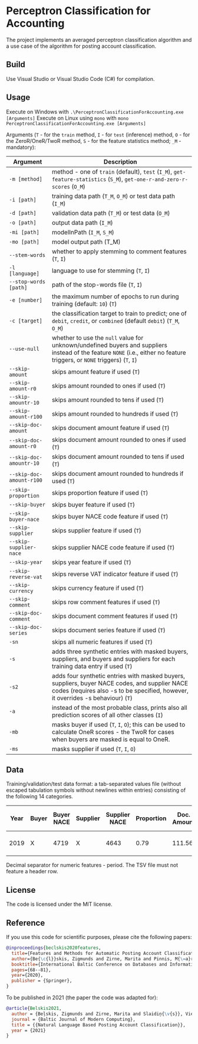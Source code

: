 # Perceptron Classification for Accounting

The project implements an averaged perceptron classification algorithm and a use case of the algorithm for posting account classification.

## Build

Use Visual Studio or Visual Studio Code (C#) for compilation.

## Usage

Execute on Windows with `.\PerceptronClassificationForAccounting.exe [Arguments]`
Execute on Linux using `mono` with `mono PerceptronClassificationForAccounting.exe [Arguments]`

Arguments (`T` - for the `train` method, `I` - for `test` (inference) method, `O` -
for the ZeroR/OneR/TwoR method, `S` - for the feature statistics method; `_M` -
mandatory):

| Argument | Description |
| -------- | ----------- |
| `-m [method]` | method - one of `train` (default), `test` (`I_M`), `get-feature-statistics` (`S_M`), `get-one-r-and-zero-r-scores` (`O_M`) |
| `-i [path]` | training data path (`T_M`, `O_M`) or test data path (`I_M`) |
| `-d [path]` | validation data path (`T_M`) or test data (`O_M`) |
| `-o [path]` | output data path (`I_M`) |
| `-mi [path]` | modelInPath (`I_M`, `S_M`) |
| `-mo [path]` | model output path (T_M) |
| `--stem-words` | whether to apply stemming to comment features (`T`, `I`) |
| `-l [language]` | language to use for stemming (`T`, `I`) |
| `--stop-words [path]` | path of the stop-words file (`T`, `I`) |
| `-e [number]` | the maximum number of epochs to run during training (default: `10`) (`T`) |
| `-c [target]` | the classification target to train to predict; one of `debit`, `credit`, or `combined` (default `debit`) (`T_M`, `O_M`) |
| `--use-null` | whether to use the `null` value for unknown/undefined buyers and suppliers instead of the feature `NONE` (i.e., either no feature triggers, or `NONE` triggers) (`T`, `I`) |
| `--skip-amount` | skips amount feature if used (`T`) |
| `--skip-amount-r0` | skips amount rounded to ones if used (`T`) |
| `--skip-amountr-10` | skips amount rounded to tens if used (`T`) |
| `--skip-amount-r100` | skips amount rounded to hundreds if used (`T`) |
| `--skip-doc-amount` | skips document amount feature if used (`T`) |
| `--skip-doc-amount-r0` | skips document amount rounded to ones if used (`T`) |
| `--skip-doc-amountr-10` | skips document amount rounded to tens if used (`T`) |
| `--skip-doc-amount-r100` | skips document amount rounded to hundreds if used (`T`) |
| `--skip-proportion` | skips proportion feature if used (`T`) |
| `--skip-buyer` | skips buyer feature if used (`T`) |
| `--skip-buyer-nace` | skips buyer NACE code feature if used (`T`) |
| `--skip-supplier` | skips supplier feature if used (`T`) |
| `--skip-supplier-nace` | skips supplier NACE code feature if used (`T`) |
| `--skip-year` | skips year feature if used (`T`) |
| `--skip-reverse-vat` | skips reverse VAT indicator feature if used (`T`) |
| `--skip-currency` | skips currency feature if used (`T`) |
| `--skip-comment` | skips row comment features if used (`T`) |
| `--skip-doc-comment` | skips document comment features if used (`T`) |
| `--skip-doc-series` | skips document series feature if used (`T`) |
| `-sn` | skips all numeric features if used (`T`) |
| `-s` | adds three synthetic entries with masked buyers, suppliers, and buyers and suppliers for each training data entry if used (`T`) |
| `-s2` | adds four synthetic entries with masked buyers, suppliers, buyer NACE codes, and supplier NACE codes (requires also -s to be specified, however, it overrides -s behaviour) (`T`) |
| `-a` | instead of the most probable class, prints also all prediction scores of all other classes (`I`) |
| `-mb` | masks buyer if used (`T`, `I`, `O`); this can be used to calculate OneR scores - the TwoR for cases when buyers are masked is equal to OneR. |
| `-ms` | masks supplier if used (`T`, `I`, `O`) |

## Data

Training/validation/test data format: a tab-separated values file (without escaped tabulation symbols without newlines within entries) consisting of the following 14 categories.

| Year | Buyer | Buyer NACE | Supplier | Supplier NACE | Proportion | Doc. Amount | Is Reverse VAT | Debit Account | Credit Account | Row Amount | Currency | Doc. Series | Row comment | Doc. Comment |
| - | - | - | - | - | - | - | - | - | - | - | - | - | - | - |
| 2019 | X | 4719 | X | 4643 | 0.79 | 111.56 | 1 | 7110 | 5310 | 92.2 | EUR | VT | Goods received, sw | Goods received |

Decimal separator for numeric features - period. The TSV file must not feature a header row.

## License

The code is licensed under the MIT license.

## Reference

If you use this code for scientific purposes, please cite the following papers:

```BibTeX
@inproceedings{beclskis2020features,
  title={Features and Methods for Automatic Posting Account Classification},
  author={Be{\c{l}}skis, Zigmunds and Zirne, Marita and Pinnis, M{\=a}rcis},
  booktitle={International Baltic Conference on Databases and Information Systems},
  pages={68--81},
  year={2020},
  publisher = {Springer},
}
```

To be published in 2021 (the paper the code was adapted for):
```BibTeX
@article{Belskis2021,
  author = {Beļskis, Zigmunds and Zirne, Marita and Slaidiņ{\v{s}}, Viesturs and Pinnis, Mārcis},
  journal = {Baltic Journal of Modern Computing},
  title = {{Natural Language Based Posting Account Classification}},
  year = {2021}
}
```
